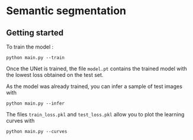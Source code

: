 # Semantic segmentation

## Getting started
To train the model :
```
python main.py --train
```

Once the UNet is trained, the file `model.pt` contains the trained model with the lowest loss obtained on the test set.


As the model was already trained, you can infer a sample of test images with 

```
python main.py --infer
```

The files `train_loss.pkl` and `test_loss.pkl` allow you to plot the learning curves with
```
python main.py --curves
```